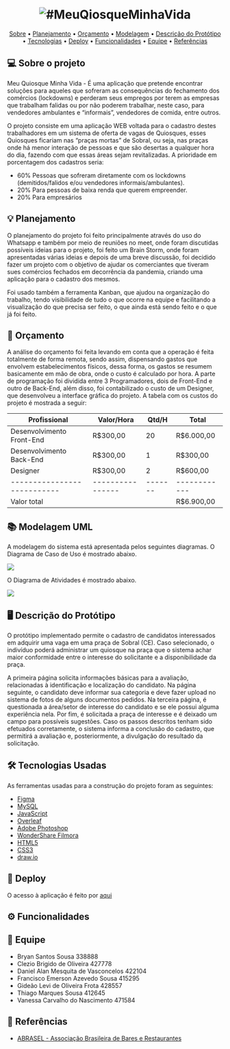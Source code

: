 </p>
<h1 align="center">
    <img alt="#MeuQiosqueMinhaVida" title="#MeuQuiosqueMinhaVida" src="./docs/bannerMQMV.png" />
</h1>

<p align="center">
 <a href="#-sobre-o-projeto">Sobre</a> •
 <a href="#-planejamento">Planejamento</a> •
 <a href="#-orçamento">Orçamento</a> • 
 <a href="#-modelagem-uml">Modelagem</a> • 
 <a href="#-prototipo">Descrição do Protótipo</a> • 
 <a href="#-tecnologias-usadas">Tecnologias</a> • 
 <a href="#-deploy">Deploy</a> • 
 <a href="#-funcionalidades">Funcionalidades</a> • 
 <a href="#-equipe">Equipe</a> • 
 <a href="#-referencias">Referências</a>
</p>

## 💻 Sobre o projeto

Meu Quiosque Minha Vida - É uma aplicação que pretende encontrar soluções para aqueles que sofreram as consequências do fechamento dos comércios (lockdowns) e perderam seus empregos por terem as empresas que trabalham falidas ou por não poderem trabalhar, neste caso, para vendedores ambulantes e “informais”, vendedores de comida, entre outros.

O projeto consiste em uma aplicação WEB voltada para o cadastro destes trabalhadores em um sistema de oferta de vagas de Quiosques, esses Quiosques ficariam nas “praças mortas” de Sobral, ou seja, nas praças onde há menor interação de pessoas e que são desertas a qualquer hora do dia, fazendo com que essas áreas sejam revitalizadas. A prioridade em porcentagem dos cadastros seria:

- 60% Pessoas que sofreram diretamente com os lockdowns (demitidos/falidos e/ou vendedores informais/ambulantes).
- 20% Para pessoas de baixa renda que querem empreender.
- 20% Para empresários

## 💡 Planejamento

O planejamento do projeto foi feito principalmente através do uso do Whatsapp e também por meio de reuniões no meet, onde foram discutidas possíveis ideias para o projeto, foi feito um Brain Storm, onde foram apresentadas várias ideias e depois de uma breve discussão, foi decidido fazer um projeto com o objetivo de ajudar os comerciantes que tiveram sues comércios fechados em decorrência da pandemia, criando uma aplicação para o cadastro dos mesmos.

Foi usado também a ferramenta Kanban, que ajudou na organização do trabalho, tendo visibilidade de tudo o que ocorre na equipe e facilitando a visualização do que precisa ser feito, o que ainda está sendo feito e o que já foi feito.

## 💸 Orçamento 

A análise do orçamento foi feita levando em conta que a operação é feita totalmente de forma remota, sendo assim, dispensando gastos que envolvem estabelecimentos físicos, dessa forma, os gastos se resumem basicamente em mão de obra, onde o custo é calculado por hora. A parte de programação foi dividida entre 3 Programadores, dois de Front-End e outro de Back-End, além disso, foi contabilizado o custo de um Designer, que desenvolveu a interface gráfica do projeto. A tabela com os custos do projeto é mostrada a seguir:



| Profissional              | Valor/Hora      | Qtd/H | Total      |
|---------------------------|-----------------|-------|------------|
| Desenvolvimento Front-End |    R$300,00     |   20  | R$6.000,00 |
| Desenvolvimento Back-End  |    R$300,00     |   1   |  R$300,00  |
| Designer                  |    R$300,00     |   2   |  R$600,00  |
|---------------------------|---------------- |-------|------------|
| Valor total               |                 |       | R$6.900,00 |


## 📚 Modelagem UML
A modelagem do sistema está apresentada pelos seguintes diagramas. 
O Diagrama de Caso de Uso é mostrado abaixo.

![](./docs/diagrama.jpg)

O Diagrama de Atividades é mostrado abaixo.

![](./docs/actdia.jpg)



## 🖥️ Descrição do Protótipo
O protótipo implementado permite o cadastro de candidatos interessados em adquirir uma vaga em uma praça de Sobral (CE). Caso selecionado, o indivíduo poderá administrar um quiosque na praça que o sistema achar maior conformidade entre o interesse do solicitante e a disponibilidade da praça. 

A primeira página solicita informações básicas para a avaliação, relacionadas à identificação e localização do candidato. Na página seguinte, o candidato deve informar sua categoria e deve fazer upload no sistema de fotos de alguns documentos pedidos. Na terceira página, é questionada a área/setor de interesse do candidato e se ele possui alguma experiência nela. Por fim, é solicitada a praça de interesse e é deixado um campo para possíveis sugestões. Caso os passos descritos tenham sido efetuados corretamente, o sistema informa a conclusão do cadastro, que permitirá a avaliação e, posteriormente, a divulgação do resultado da solicitação. 

## 🛠 Tecnologias Usadas

As ferramentas usadas para a construção do projeto foram as seguintes:

- [Figma](https://figma.com/)
- [MySQL](https://www.mysql.com/)
- [JavaScript](https://www.javascript.com/)
- [Overleaf](https://pt.overleaf.com/)
- [Adobe Photoshop](https://www.adobe.com/br/products/photoshop.html/)
- [WonderShare Filmora](https://filmora.wondershare.net/pt-br/)
- [HTML5](https://dev.w3.org/html5/spec-LC/)
- [CSS3](https://www.w3.org/TR/2001/WD-css3-roadmap-20010523/)
- [draw.io](https://app.diagrams.net/)

## 📜 Deploy

O acesso à aplicação é feito por [aqui](https://levifrota.github.io/trabalho-eng-soft/)

## ⚙️ Funcionalidades

## 💪 Equipe

- Bryan Santos Sousa 338888
- Clezio Brigido de Oliveira 427778
- Daniel Alan Mesquita de Vasconcelos 422104
- Francisco Emerson Azevedo Sousa 415295
- Gideão Levi de Oliveira Frota 428557
- Thiago Marques Sousa 412645
- Vanessa Carvalho do Nascimento 471584

## 📝 Referências

- [ABRASEL - Associação Brasileira de Bares e Restaurantes](https://abrasel.com.br/)

